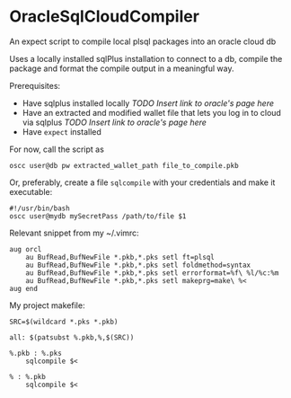 # OracleSqlCloudCompiler
An expect script to compile local plsql packages into an oracle cloud db

Uses a locally installed sqlPlus installation to connect to a db, compile the package and format the compile output in a meaningful way.

Prerequisites: 
* Have sqlplus installed locally *TODO Insert link to oracle's page here*
* Have an extracted and modified wallet file that lets you log in to cloud via sqlplus *TODO Insert link to oracle's page here*
* Have `expect` installed


For now, call the script as 
```
oscc user@db pw extracted_wallet_path file_to_compile.pkb
```

Or, preferably, create a file `sqlcompile` with your credentials and make it executable:
```
#!/usr/bin/bash
oscc user@mydb mySecretPass /path/to/file $1
```


Relevant snippet from my ~/.vimrc:
```
aug orcl
    au BufRead,BufNewFile *.pkb,*.pks setl ft=plsql
    au BufRead,BufNewFile *.pkb,*.pks setl foldmethod=syntax
    au BufRead,BufNewFile *.pkb,*.pks setl errorformat=%f\ %l/%c:%m
    au BufRead,BufNewFile *.pkb,*.pks setl makeprg=make\ %<
aug end
```
My project makefile: 
```
SRC=$(wildcard *.pks *.pkb)

all: $(patsubst %.pkb,%,$(SRC))

%.pkb : %.pks
	sqlcompile $<

% : %.pkb
	sqlcompile $<
```

